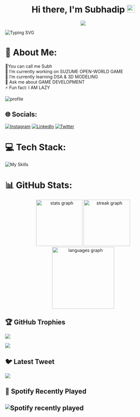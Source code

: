 <div align="center">
   <h1>Hi there, I'm Subhadip <img src="https://media.giphy.com/media/hvRJCLFzcasrR4ia7z/giphy.gif" width="25px"> </h1>
   
   <img src="https://pronoun.cyou/x/y?subject=He&object=Him&height=20"> 
</div>

![Typing SVG](https://readme-typing-svg.demolab.com?font=&pause=1000&center=false&vCenter=true&width=450&lines=Newbie+Game+Developer;Python+Backend+Developer;Freelance+Graphic+Designer;Co-founder+of+DevDotCom;A+community+with+more+than+500+members)


# 💫 About Me:  
🥰You can call me Subh<br>🔭 I’m currently working on SUZUME OPEN-WORLD GAME<br>🌱 I’m currently learning DSA & 3D MODELING<br>💬 Ask me about GAME DEVELOPMENT<br>⚡ Fun fact: I AM LAZY


![](https://github-stats-alpha.vercel.app/api?username=subh05sus&cc=000&tc=fff&ic=fff&bc=000 "profile")
<br/>


## 🌐 Socials:
[![Instagram](https://img.shields.io/badge/Instagram-%23E4405F.svg?logo=Instagram&logoColor=white)](https://instagram.com/subh05sus_) [![LinkedIn](https://img.shields.io/badge/LinkedIn-%230077B5.svg?logo=linkedin&logoColor=white)](https://linkedin.com/in/subhadipsahaofficial) [![Twitter](https://img.shields.io/badge/Twitter-%231DA1F2.svg?logo=Twitter&logoColor=white)](https://twitter.com/SubhadipSuDi) 



# 💻 Tech Stack:


![My Skills](https://skillicons.dev/icons?i=unity,c,cs,cpp,html,css,py,replit,django,flask,firebase,ps,pr,ae,postman,figma,gcp,blender,git,bash,visualstudio,vscode)


# 📊 GitHub Stats:
<!-- 
 [![profile](https://github-stats-alpha.vercel.app/api?username=subh05sus&cc=000&tc=fff&ic=fff&bc=000 "profile")](https://github-stats-alpha.vercel.app/api?username=subh05sus&cc=000&tc=fff&ic=fff&bc=000 "profile") -->

<div align="center">
  <img src="https://github-readme-stats.vercel.app/api?username=subh05sus&hide_title=false&hide_rank=true&show_icons=true&include_all_commits=true&count_private=true&disable_animations=false&theme=dracula&locale=en&hide_border=true" height="150" alt="stats graph"  />
  <img src="https://streak-stats.demolab.com?user=subh05sus&locale=en&mode=daily&theme=dracula&hide_border=true&border_radius=5" height="150" alt="streak graph"  />
  <img src="https://github-readme-stats.vercel.app/api/top-langs?username=subh05sus&locale=en&hide_title=false&layout=compact&card_width=320&langs_count=14&theme=dracula&hide_border=false" height="200" alt="languages graph"  />
</div>

<!-- ![Taehyun's GitHub Repository Contribution stats](https://github-contributor-stats.vercel.app/api?username=subh05sus&combine_all_yearly_contributions=true&theme=dark) -->



<!-- 
![](https://github-stats-alpha.vercel.app/api?username=subh05sus&cc=000&tc=fff&ic=fff&bc=000 "profile")
<br/> -->
<!-- ![](https://github-readme-streak-stats.herokuapp.com/?user=subh05sus&theme=react&hide_border=true)<br/>
![](https://github-readme-stats.vercel.app/api/top-langs/?username=subh05sus&theme=react&hide_border=true&include_all_commits=true&count_private=true&layout=compact) -->

## 🏆 GitHub Trophies
![](https://github-profile-trophy.vercel.app/?username=subh05sus&theme=radical&no-frame=true&no-bg=false&margin-w=4)



[![](https://visitcount.itsvg.in/api?id=subh05sus&icon=2&color=12)](https://visitcount.itsvg.in)

<!-- Proudly created with GPRM ( https://gprm.itsvg.in ) -->
## 🐦 Latest Tweet
[![](https://gtce.itsvg.in/api?username=SubhadipSuDi)](https://github.com/VishwaGauravIn/github-twitter-card-embed)


## 🎵 Spotify Recently Played
![Spotify recently played](https://spotify-recently-played-readme.vercel.app/api?user=31uv34x3wbw2xbpgj3row4yve6iu)
---



